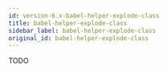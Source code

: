 ```yaml
---
id: version-6.x-babel-helper-explode-class
title: babel-helper-explode-class
sidebar_label: babel-helper-explode-class
original_id: babel-helper-explode-class
---
```


TODO

